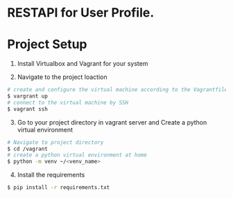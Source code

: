 # RESTAPI for User Profile.

# Project Setup
1. Install Virtualbox and Vagrant for your system

2. Navigate to the project loaction
```bash
# create and configure the virtual machine according to the Vagrantfile 
$ vargrant up
# connect to the virtual machine by SSH
$ vagrant ssh
```
3. Go to your project directory in vagrant server and Create a python virtual environment

```bash
# Navigate to project directory 
$ cd /vagrant
# create a python virtual environment at home
$ python -m venv ~/<venv_name>
```
4. Install the requirements

```bash
$ pip install -r requirements.txt

```